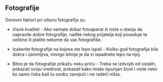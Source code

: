 ## Fotografije

Osnovni faktori pri izboru fotografija su: 

* Visok kvalitet - Ako nemate dobar fotoaparat ili niste u stanju da napravite dobre fotografije, nađite nekog prijatelja koji poseduje te veštine ili platite nekome da vas fotografiše. 

* Izaberite fotografije na kojima ste lepo ispali - Koliko god fotografija bila dobra i zanimljiva, mnogo bitnije je da vi ispadnete lepo na njoj. 

* Bitno je da fotografije prikažu neku priču - Treba se izdvojiti od ostalih, pokazati svoju vrednost, pokazati kako imate ispunjan život i niste neko ko samo čeka baš tu osobu zavejući i ne radeći ništa. 


